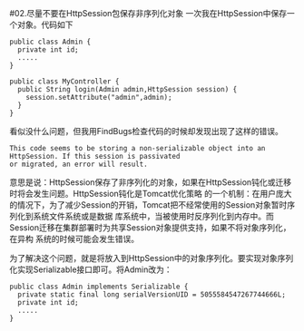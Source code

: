 #02.尽量不要在HttpSession包保存非序列化对象
  一次我在HttpSession中保存一个对象。代码如下
  
    public class Admin {
      private int id;
      .....
    }
    
    public class MyController {
      public String login(Admin admin,HttpSession session) {
        session.setAttribute("admin",admin);
      }
    } 

  看似没什么问题，但我用FindBugs检查代码的时候却发现出现了这样的错误。
  
    This code seems to be storing a non-serializable object into an HttpSession. If this session is passivated 
    or migrated, an error will result. 
    
  意思是说：HttpSession保存了非序列化的对象，如果在HttpSession钝化或迁移时将会发生问题。HttpSession钝化是Tomcat优化策略
  的一个机制：在用户庞大的情况下，为了减少Session的开销，Tomcat把不经常使用的Session对象暂时序列化到系统文件系统或是数据
  库系统中，当被使用时反序列化到内存中。而Session迁移在集群部署时为共享Session对象提供支持，如果不将对象序列化，在异构
  系统的时候可能会发生错误。
  
  为了解决这个问题，就是将放入到HttpSession中的对象序列化。要实现对象序列化实现Serializable接口即可。将Admin改为：
  
    public class Admin implements Serializable {
      private static final long serialVersionUID = 5055584547267744666L;
      private int id;
      .....
    }
    
  
